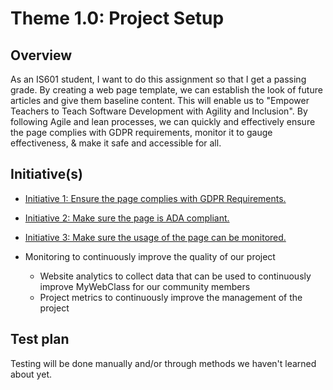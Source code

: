 # Theme 1.0: Project Setup
## Overview
As an IS601 student, I want to do this assignment so that I get a passing grade. By creating a web page template, we 
can establish the look of future articles and give them baseline content. This will enable us to "Empower Teachers to
Teach Software Development with Agility and Inclusion". By following Agile and lean processes, we can quickly and 
effectively ensure the page complies with GDPR requirements, monitor it to gauge effectiveness, & make it safe and 
accessible for all.
## Initiative(s)

* [Initiative 1: Ensure the page complies with GDPR Requirements.](initiatives/documentation_initiative.md)
* [Initiative 2: Make sure the page is ADA compliant.](initiatives/initiative_devops.md)
* [Initiative 3: Make sure the usage of the page can be monitored.](initiatives/initiative_webpage_template.md)

* Monitoring to continuously improve the quality of our project
  * Website analytics to collect data that can be used to continuously improve MyWebClass for our community members
  * Project metrics to continuously improve the management of the project

## Test plan
Testing will be done manually and/or through methods we haven't learned about yet.